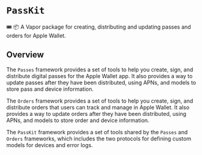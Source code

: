 # ``PassKit``

🎟️ 📦 A Vapor package for creating, distributing and updating passes and orders for Apple Wallet.

## Overview

The `Passes` framework provides a set of tools to help you create, sign, and distribute digital passes for the Apple Wallet app.
It also provides a way to update passes after they have been distributed, using APNs, and models to store pass and device information.

The `Orders` framework provides a set of tools to help you create, sign, and distribute orders that users can track and manage in Apple Wallet.
It also provides a way to update orders after they have been distributed, using APNs, and models to store order and device information.

The `PassKit` framework provides a set of tools shared by the `Passes` and `Orders` frameworks, which includes the two protocols for defining custom models for devices and error logs.
